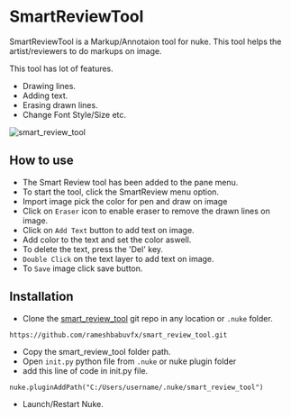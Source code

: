 # SmartReviewTool

SmartReviewTool is a Markup/Annotaion tool for nuke. This tool helps the artist/reviewers to do markups on image.

This tool has lot of features.

* Drawing lines.
* Adding text.
* Erasing drawn lines.
* Change Font Style/Size etc.

![smart_review_tool](https://user-images.githubusercontent.com/73053972/138094526-6b44b660-5065-4c57-80d7-c1d34964606b.png)

## How to use

* The Smart Review tool has been added to the pane menu.
* To start the tool, click the SmartReview menu option.
* Import image pick the color for pen and draw on image
* Click on `Eraser` icon to enable eraser to remove the drawn lines on image.
* Click on `Add Text` button to add text on image.
* Add color to the text and set the color aswell.
* To delete the text, press the 'Del' key.
* `Double Click` on the text layer to add text on image.
* To `Save` image click save button.



## Installation

* Clone the [smart_review_tool](https://github.com/rameshbabuvfx/smart_review_tool.git) git repo in any location or `.nuke` folder.

```
https://github.com/rameshbabuvfx/smart_review_tool.git
```

* Copy the smart_review_tool folder path.
* Open `init.py` python file from `.nuke` or nuke plugin folder
* add this line of code in init.py file.

```
nuke.pluginAddPath("C:/Users/username/.nuke/smart_review_tool")
```

* Launch/Restart Nuke.



